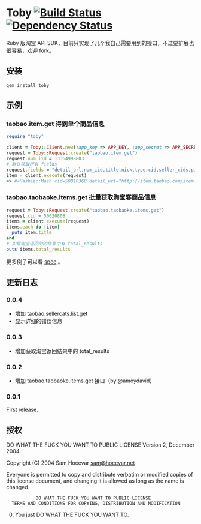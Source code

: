# Toby [![Build Status](https://secure.travis-ci.org/yesmeck/toby.png)](http://travis-ci.org/yesmeck/toby) [![Dependency Status](https://gemnasium.com/yesmeck/toby.png)](https://gemnasium.com/yesmeck/toby)

Ruby 版淘宝 API SDK，目前只实现了几个我自己需要用到的接口，不过要扩展也很容易，欢迎 fork。

## 安装

```
gem install toby
```

## 示例

### taobao.item.get 得到单个商品信息

```ruby
require "toby"

client = Toby::Client.new(:app_key => APP_KEY, :app_secret => APP_SECRET)
request = Toby::Request.create("taobao.item.get")
request.num_iid = 13364998803
# 默认获取所有 fields
request.fields = "detail_url,num_iid,title,nick,type,cid,seller_cids,pic_url,num,location,price"
item = client.execute(request)
=> #<Hashie::Mash cid=50010368 detail_url="http://item.taobao.com/item.htm?id=13364998803&spm=2014.12350568.0.0" location=#<Hashie::Mash city="嘉兴" state="浙江"> nick="勍杰旗舰店" num=992342 num_iid=13364998803 pic_url="http://img01.taobaocdn.com/bao/uploaded/i1/T1NV6JXltiXXbNURc1_042147.jpg" price="100.00" seller_cids=",469730817,437939819,437939818,441075878,437938900,437938899,437938898," title="正品开车防炫目司机墨镜太阳镜夜视镜偏光镜夹片钓鱼近视眼镜男女" type="fixed">
```

### taobao.taobaoke.items.get 批量获取淘宝客商品信息

```ruby
request = Toby::Request.create("taobao.taobaoke.items.get")
request.cid = 50020808
items = client.execute(request)
items.each do |item|
  puts item.title
end
# 如果淘宝返回的的结果中有 total_results
puts items.total_results
```

更多例子可以看 [spec](https://github.com/yesmeck/toby/tree/master/spec/toby/request) 。

## 更新日志

### 0.0.4

* 增加 taobao.sellercats.list.get
* 显示详细的错误信息

### 0.0.3

* 增加获取淘宝返回结果中的 total_results

### 0.0.2

* 增加 taobao.taobaoke.items.get 接口（by @amoydavid）

### 0.0.1

First release.

## 授权

DO WHAT THE FUCK YOU WANT TO PUBLIC LICENSE
                   Version 2, December 2004

Copyright (C) 2004 Sam Hocevar <sam@hocevar.net>

Everyone is permitted to copy and distribute verbatim or modified
copies of this license document, and changing it is allowed as long
as the name is changed.
```
           DO WHAT THE FUCK YOU WANT TO PUBLIC LICENSE
  TERMS AND CONDITIONS FOR COPYING, DISTRIBUTION AND MODIFICATION
```
 0. You just DO WHAT THE FUCK YOU WANT TO.

